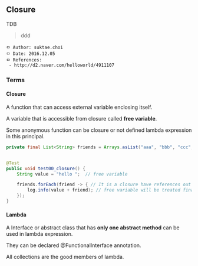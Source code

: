 ## Closure
TDB

> ddd

```
ㅁ Author: suktae.choi
ㅁ Date: 2016.12.05
ㅁ References:
 - http://d2.naver.com/helloworld/4911107
```

### Terms
#### Closure
A function that can access external variable enclosing itself.

A variable that is accessible from closure called **free variable**.

Some anonymous function can be closure or not defined lambda expression in this principal.

```java
private final List<String> friends = Arrays.asList("aaa", "bbb", "ccc", "ddd");


@Test
public void test00_closure() {
    String value = "hello ";  // free variable

    friends.forEach(friend -> { // It is a closure have references out of lambda scope
        log.info(value + friend); // free variable will be treated final implicitly or should be declared final explicitly in definition
    });
}
```

#### Lambda
A Interface or abstract class that has **only one abstract method** can be used in lambda expression.

They can be declared @FunctionalInterface annotation.

All collections are the good members of lambda.
